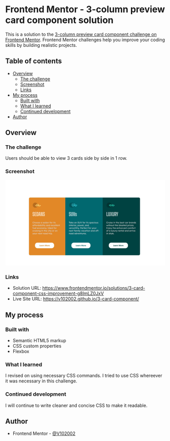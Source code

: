 # Frontend Mentor - 3-column preview card component solution

This is a solution to the [3-column preview card component challenge on Frontend Mentor](https://www.frontendmentor.io/challenges/3column-preview-card-component-pH92eAR2-). Frontend Mentor challenges help you improve your coding skills by building realistic projects. 

## Table of contents

- [Overview](#overview)
  - [The challenge](#the-challenge)
  - [Screenshot](#screenshot)
  - [Links](#links)
- [My process](#my-process)
  - [Built with](#built-with)
  - [What I learned](#what-i-learned)
  - [Continued development](#continued-development)
- [Author](#author)

## Overview

### The challenge

Users should be able to view 3 cards side by side in 1 row.

### Screenshot

![](./Screenshot.jpg)

### Links

- Solution URL: https://www.frontendmentor.io/solutions/3-card-component-css-improvement-g8lmLZ0JxV
- Live Site URL: https://v102002.github.io/3-card-component/

## My process

### Built with

- Semantic HTML5 markup
- CSS custom properties
- Flexbox

### What I learned
I revised on using necessary CSS commands. I tried to use CSS whereever it was necessary in this challenge.

### Continued development

I will continue to write cleaner and concise CSS to make it readable.

## Author
- Frontend Mentor - [@V102002](https://www.frontendmentor.io/profile/V102002)




